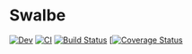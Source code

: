 # Swalbe 
[![Dev](https://img.shields.io/badge/docs-dev-blue.svg)](https://zitzeronion.github.io/Swalbe.jl/dev/) [![CI](https://github.com/Zitzeronion/Swalbe.jl/workflows/CI/badge.svg?branch=main&event=push)](https://github.com/Zitzeronion/Swalbe.jl/actions) [![Build Status](https://travis-ci.com/Zitzeronion/Swalbe.jl.svg?branch=main)](https://travis-ci.com/Zitzeronion/Swalbe.jl) [[![Coverage Status](https://coveralls.io/repos/github/Zitzeronion/Swalbe.jl/badge.svg?branch=master)](https://coveralls.io/github/Zitzeronion/Swalbe.jl?branch=master)
